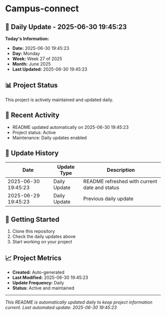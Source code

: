 # Campus-connect

## 📅 Daily Update - 2025-06-30 19:45:23

**Today's Information:**
- **Date:** 2025-06-30 19:45:23
- **Day:** Monday
- **Week:** Week 27 of 2025
- **Month:** June 2025
- **Last Updated:** 2025-06-30 19:45:23

## 📊 Project Status

This project is actively maintained and updated daily.

## 🚀 Recent Activity

- README updated automatically on 2025-06-30 19:45:23
- Project status: Active
- Maintenance: Daily updates enabled

## 📝 Update History

| Date | Update Type | Description |
|------|-------------|-------------|
| 2025-06-30 19:45:23 | Daily Update | README refreshed with current date and status |
| 2025-06-29 19:45:23 | Daily Update | Previous daily update |

## 🔧 Getting Started

1. Clone this repository
2. Check the daily updates above
3. Start working on your project

## 📈 Project Metrics

- **Created:** Auto-generated
- **Last Modified:** 2025-06-30 19:45:23
- **Update Frequency:** Daily
- **Status:** Active and maintained

---

*This README is automatically updated daily to keep project information current.*
*Last automated update: 2025-06-30 19:45:23*
